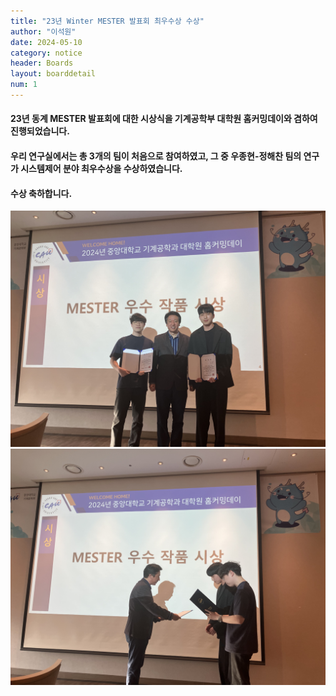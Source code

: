 ```yaml
---
title: "23년 Winter MESTER 발표회 최우수상 수상"
author: "이석원"
date: 2024-05-10
category: notice
header: Boards
layout: boarddetail
num: 1
---
```


#### 23년 동계 MESTER 발표회에 대한 시상식을 기계공학부 대학원 홈커밍데이와 겸하여 진행되었습니다.

#### 우리 연구실에서는 총 3개의 팀이 처음으로 참여하였고, 그 중 우종현-정해찬 팀의 연구가 시스템제어 분야 최우수상을 수상하였습니다. 
#### 수상 축하합니다. 

<img src="/assets/img/Gallery/24_05_10/1.jpeg">
<img src="/assets/img/Gallery/24_05_10/2.jpeg">
